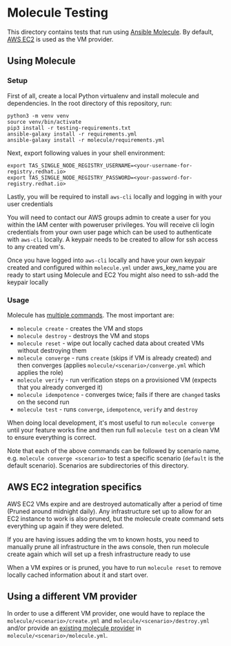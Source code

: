 # Molecule Testing

This directory contains tests that run using [Ansible Molecule](https://ansible.readthedocs.io/projects/molecule/). By default, [AWS EC2](https://aws.amazon.com/ec2/) is used as the VM provider.

## Using Molecule

### Setup

First of all, create a local Python virtualenv and install molecule and dependencies. In the root directory of this repository, run:

```shell
python3 -m venv venv
source venv/bin/activate
pip3 install -r testing-requirements.txt
ansible-galaxy install -r requirements.yml
ansible-galaxy install -r molecule/requirements.yml  
```

Next, export following values in your shell environment:

```
export TAS_SINGLE_NODE_REGISTRY_USERNAME=<your-username-for-registry.redhat.io>
export TAS_SINGLE_NODE_REGISTRY_PASSWORD=<your-password-for-registry.redhat.io>
```

Lastly, you will be required to install `aws-cli` locally and logging in with your user credentials

You will need to contact our AWS groups admin to create a user for you within the IAM center with poweruser privileges. You will receive cli login credentials from your own user page which can be used to authenticate with `aws-cli` locally. A keypair needs to be created to allow for ssh access to any created vm's.

Once you have logged into `aws-cli` locally and have your own keypair created and configured within `molecule.yml` under aws_key_name you are ready to start using Molecule and EC2
You might also need to ssh-add the keypair locally

### Usage

Molecule has [multiple commands](https://ansible.readthedocs.io/projects/molecule/usage/#molecule-list). The most important are:

* `molecule create` - creates the VM and stops
* `molecule destroy` - destroys the VM and stops
* `molecule reset` - wipe out locally cached data about created VMs without destroying them
* `molecule converge` - runs `create` (skips if VM is already created) and then converges (applies `molecule/<scenario>/converge.yml` which applies the role)
* `molecule verify` - run verification steps on a provisioned VM (expects that you already converged it)
* `molecule idempotence` - converges twice; fails if there are `changed` tasks on the second run
* `molecule test` - runs `converge`, `idempotence`, `verify` and `destroy`

When doing local development, it's most useful to run `molecule converge` until your feature works fine and then run full `molecule test` on a clean VM to ensure everything is correct.

Note that each of the above commands can be followed by scenario name, e.g. `molecule converge <scenario>` to test a specific scenario (`default` is the default scenario). Scenarios are subdirectories of this directory.

## AWS EC2 integration specifics

AWS EC2 VMs expire and are destroyed automatically after a period of time (Pruned around midnight daily). Any infrastructure set up to allow for an EC2 instance to work is also pruned, but the molecule create command sets everything up again if they were deleted.

If you are having issues adding the vm to known hosts, you need to manually prune all infrastructure in the aws console, then run molecule create again which will set up a fresh infrastructure ready to use

When a VM expires or is pruned, you have to run `molecule reset` to remove locally cached information about it and start over.

## Using a different VM provider

In order to use a different VM provider, one would have to replace the `molecule/<scenario>/create.yml` and `molecule/<scenario>/destroy.yml` and/or provide an [existing molecule provider](https://github.com/ansible-community/molecule-plugins) in `molecule/<scenario>/molecule.yml`.
